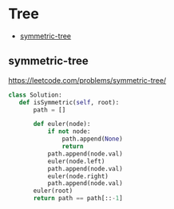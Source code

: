  # Tree

+ [symmetric-tree](#symmetric-tree)

## symmetric-tree

 https://leetcode.com/problems/symmetric-tree/ 

 ```python
class Solution:
    def isSymmetric(self, root):
        path = []

        def euler(node):
            if not node:
                path.append(None)
                return
            path.append(node.val)
            euler(node.left)
            path.append(node.val)
            euler(node.right)
            path.append(node.val)
        euler(root)
        return path == path[::-1]

 ```